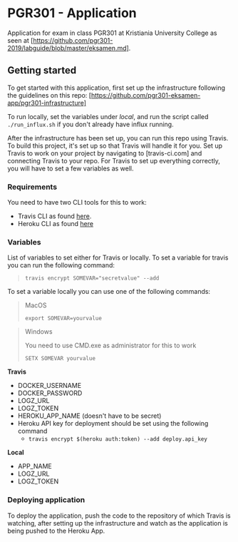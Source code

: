 # PGR301 - Application

Application for exam in class PGR301 at Kristiania University College as seen at [https://github.com/pgr301-2019/labguide/blob/master/eksamen.md].

## Getting started 

To get started with this application, first set up the infrastructure following the guidelines on this repo: 
[https://github.com/pgr301-eksamen-app/pgr301-infrastructure]

To run locally, set the variables under _local_, and 
run the script called `./run_influx.sh` if you don't already have influx running.

After the infrastructure has been set up, you can run this repo using Travis. 
To build this project, it's set up so that Travis will handle it for you. 
Set up Travis to work on your project by navigating to [travis-ci.com] and connecting Travis to your repo. 
For Travis to set up everything correctly, you will have to set a few variables as well.

### Requirements
You need to have two CLI tools for this to work: 
- Travis CLI as found [here](https://github.com/travis-ci/travis.rb).
- Heroku CLI as found [here](https://devcenter.heroku.com/articles/heroku-cli#download-and-install)

### Variables
List of variables to set either for Travis or locally. 
To set a variable for travis you can run the following command: 
>`travis encrypt SOMEVAR="secretvalue" --add`

To set a variable locally you can use one of the following commands: 
> MacOS
>
> `export SOMEVAR=yourvalue`

> Windows
>
> You need to use CMD.exe as administrator for this to work
>
> `SETX SOMEVAR yourvalue`

__Travis__
- DOCKER_USERNAME
- DOCKER_PASSWORD
- LOGZ_URL
- LOGZ_TOKEN 
- HEROKU_APP_NAME (doesn't have to be secret)
- Heroku API key for deployment should be set using the following command
    - `travis encrypt $(heroku auth:token) --add deploy.api_key`

__Local__
- APP_NAME
- LOGZ_URL
- LOGZ_TOKEN


### Deploying application
To deploy the application, push the code to the repository of which Travis is watching, after setting up the infrastructure
and watch as the application is being pushed to the Heroku App.